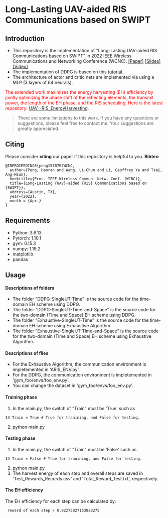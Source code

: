 # Long-Lasting UAV-aided RIS Communications based on SWIPT
## Introduction
- This repository is the implementation of "Long-Lasting UAV-aided RIS Communications based on SWIPT" in 2022 IEEE Wireless Communications and Networking Conference (WCNC). [[Paper]](https://ieeexplore.ieee.org/document/9771999) [[Slides]](https://haoran-peng.github.io/Slides/EH_UAV_RIS.pdf) [[Video]](https://www.bilibili.com/video/BV1jL4y1F7oA#reply112394783936)
- The implementation of DDPG is based on this [tutorial](https://towardsdatascience.com/deep-deterministic-policy-gradients-explained-2d94655a9b7b).
- The architecture of actor and critic nets are implemented via using a MLP (3 layers of 64 neurals).

<font color=#FF0000>The extended work maximizes the energy harvesting (EH) efficiency by jointly optimizing the phase shift of the reflecting elements, the transmit power, the length of the EH phase, and the RIS scheduling. Here is the latest repository: [UAV--RIS_EnergyHarvesting](https://github.com/Haoran-Peng/UAV-RIS_EnergyHarvesting).</font>

> There are some limitations to this work. If you have any questions or suggestions, please feel free to contact me. Your suggestions are greatly appreciated.

## Citing
Please consider **citing** our paper if this repository is helpful to you.
**Bibtex:**
```
@INPROCEEDINGS{peng1570767WCNC,
  author={Peng, Haoran and Wang, Li-Chun and Li, Geoffrey Ye and Tsai, Ang-Hsun},
  booktitle={Proc. IEEE Wireless Commun. Netw. Conf. (WCNC)}, 
  title={Long-Lasting {UAV}-aided {RIS} Communications based on {SWIPT}},
  address={Austin, TX},
  year={2022},
  month = {Apr.}
}
```
## Requirements
- Python: 3.6.13
- Pytorch: 1.10.1
- gym: 0.15.3
- numpy: 1.19.2
- matplotlib
- pandas

## Usage
#### Descriptions of folders
- The folder "DDPG-SingleUT-Time" is the source code for the time-domain EH scheme using DDPG.
- The folder "DDPG-SingleUT-Time-and-Space" is the source code for the two-domain (Time and Space) EH scheme using DDPG.
- The folder "Exhaustive-SingleUT-Time" is the source code for the time-domain EH scheme using Exhaustive Algorithm.
- The folder "Exhaustive-SingleUT-Time-and-Space" is the source code for the two-domain (Time and Space) EH scheme using  Exhaustive Algorithm.

#### Descriptions of files
- For the Exhaustive Algorithm, the communication environment is impletemented in 'ARIS_ENV.py'.
- For the DDPG, the communication environment is impletemented in 'gym_foo/envs/foo_env.py'.
- You can change the dataset in 'gym_foo/envs/foo_env.py'.

#### Training phase
1. In the main.py, the switch of "Train" must be 'True' such as
```
14 Train = True # True for tranining, and False for testing.
```
2. python main.py

#### Testing phase
1. In the main.py, the switch of "Train" must be 'False' such as
```
14 Train = False # True for tranining, and False for testing.
```
2. python main.py
3. The harvest energy of each step and overall steps are saved in 'Test_Rewards_Records.csv' and 'Total_Reward_Test.txt', respectively.

#### The EH efficiency
The EH efficiency for each step can be calculated by:
```
 reward of each step / 0.02275827153828275
```
